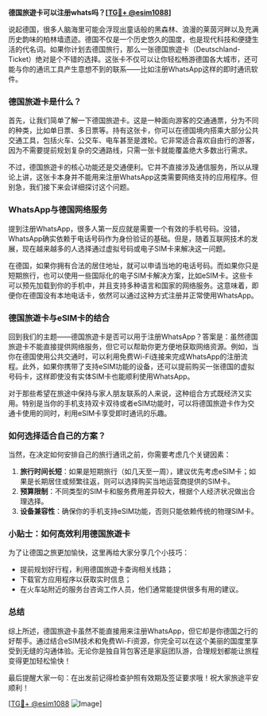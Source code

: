 **德国旅遊卡可以注册whats吗？[[TG💪+ @esim1088](https://t.me/s/esim1088)]**

说起德国，很多人脑海里可能会浮现出童话般的黑森林、浪漫的莱茵河畔以及充满历史韵味的柏林墙遗迹。德国不仅是一个历史悠久的国度，也是现代科技和便捷生活的代名词。如果你计划去德国旅行，那么一张德国旅遊卡（Deutschland-Ticket）绝对是个不错的选择。这张卡不仅可以让你轻松畅游德国各大城市，还可能与你的通讯工具产生意想不到的联系——比如注册WhatsApp这样的即时通讯软件。

### 德国旅遊卡是什么？

首先，让我们简单了解一下德国旅遊卡。这是一种面向游客的交通通票，分为不同的种类，比如单日票、多日票等。持有这张卡，你可以在德国境内搭乘大部分公共交通工具，包括火车、公交车、电车甚至是渡轮。它非常适合喜欢自由行的游客，因为不需要提前规划复杂的交通路线，只需一张卡就能覆盖绝大多数出行需求。

不过，德国旅遊卡的核心功能还是交通便利。它并不直接涉及通信服务，所以从理论上讲，这张卡本身并不能用来注册WhatsApp这类需要网络支持的应用程序。但别急，我们接下来会详细探讨这个问题。

### WhatsApp与德国网络服务

提到注册WhatsApp，很多人第一反应就是需要一个有效的手机号码。没错，WhatsApp确实依赖于电话号码作为身份验证的基础。但是，随着互联网技术的发展，现在越来越多的人选择通过虚拟号码或电子SIM卡来解决这一问题。

在德国，如果你拥有合法的居住地址，就可以申请当地的电话号码。而如果你只是短期旅行，也可以使用一些国际化的电子SIM卡解决方案，比如eSIM卡。这些卡可以预先加载到你的手机中，并且支持多种语言和国家的网络服务。这意味着，即便你在德国没有本地电话卡，依然可以通过这种方式注册并正常使用WhatsApp。

### 德国旅遊卡与eSIM卡的结合

回到我们的主题——德国旅遊卡是否可以用于注册WhatsApp？答案是：虽然德国旅遊卡不能直接提供网络服务，但它可以帮助你更方便地获取网络资源。例如，当你在德国使用公共交通时，可以利用免费Wi-Fi连接来完成WhatsApp的注册流程。此外，如果你携带了支持eSIM功能的设备，还可以提前购买一张德国的虚拟号码卡，这样即使没有实体SIM卡也能顺利使用WhatsApp。

对于那些希望在旅途中保持与家人朋友联系的人来说，这种组合方式既经济又实用。特别是当你的手机支持双卡双待或者eSIM功能时，可以将德国旅遊卡作为交通卡使用的同时，利用eSIM卡享受即时通讯的乐趣。

### 如何选择适合自己的方案？

当然，在决定如何安排自己的旅行通讯之前，你需要考虑几个关键因素：

1. **旅行时间长短**：如果是短期旅行（如几天至一周），建议优先考虑eSIM卡；如果是长期居住或频繁往返，则可以选择购买当地运营商提供的SIM卡。
2. **预算限制**：不同类型的SIM卡和服务费用差异较大，根据个人经济状况做出合理选择。
3. **设备兼容性**：确保你的手机支持eSIM功能，否则只能依赖传统的物理SIM卡。

### 小贴士：如何高效利用德国旅遊卡

为了让德国之旅更加愉快，这里再给大家分享几个小技巧：
- 提前规划好行程，利用德国旅遊卡查询相关线路；
- 下载官方应用程序以获取实时信息；
- 在火车站附近的服务台咨询工作人员，他们通常能提供很多有用的建议。

### 总结

综上所述，德国旅遊卡虽然不能直接用来注册WhatsApp，但它却是你德国之行的好帮手。通过结合eSIM技术和免费Wi-Fi资源，你完全可以在这个美丽的国度里享受到无缝的沟通体验。无论你是独自背包客还是家庭团队游，合理规划都能让旅程变得更加轻松愉快！

最后提醒大家一句：在出发前记得检查护照有效期及签证要求哦！祝大家旅途平安顺利！

[[TG💪+ @esim1088](https://t.me/s/esim1088) ![Image](https://i.postimg.cc/4NQfJmqS/Snipaste-2025-05-13-00-14-12.png)]
